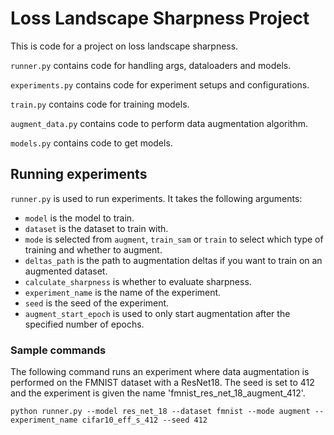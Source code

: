 # Loss Landscape Sharpness Project

This is code for a project on loss landscape sharpness.

```runner.py``` contains code for handling args, dataloaders and models.

```experiments.py``` contains code for experiment setups and configurations.

```train.py``` contains code for training models.

```augment_data.py``` contains code to perform data augmentation algorithm.

```models.py``` contains code to get models.

## Running experiments

```runner.py``` is used to run experiments. It takes the following arguments:

- ```model``` is the model to train.
- ```dataset``` is the dataset to train with.
- ```mode``` is selected from ```augment```, ```train_sam``` or ```train``` to select which type of training and whether to augment.
- ```deltas_path``` is the path to augmentation deltas if you want to train on an augmented dataset.
- ```calculate_sharpness``` is whether to evaluate sharpness.
- ```experiment_name``` is the name of the experiment.
- ```seed``` is the seed of the experiment.
- ```augment_start_epoch``` is used to only start augmentation after the specified number of epochs.

### Sample commands

The following command runs an experiment where data augmentation is performed on the FMNIST dataset with a ResNet18. The seed is set to 412 and the experiment is given the name 'fmnist_res_net_18_augment_412'.

```python runner.py --model res_net_18 --dataset fmnist --mode augment --experiment_name cifar10_eff_s_412 --seed 412```